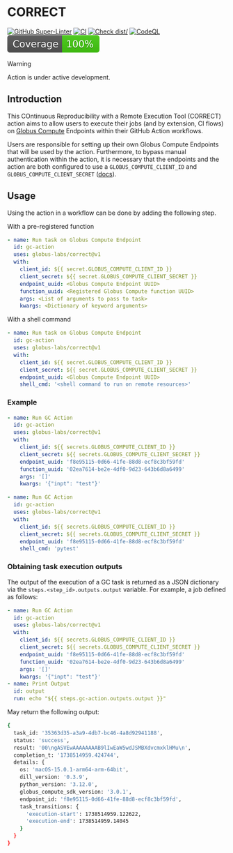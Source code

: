 # CORRECT

[![GitHub Super-Linter](https://github.com/globus-labs/correct/actions/workflows/linter.yml/badge.svg)](https://github.com/globus-labs/correct/actions/workflows/linter.yml)
[![CI](https://github.com/globus-labs/correct/actions/workflows/ci.yml/badge.svg)](https://github.com/globus-labs/correct/actions/workflows/ci.yml)
[![Check dist/](https://github.com/globus-labs/correct/actions/workflows/check-dist.yml/badge.svg)](https://github.com/globus-labs/correct/actions/workflows/check-dist.yml)
[![CodeQL](https://github.com/globus-labs/correct/actions/workflows/codeql-analysis.yml/badge.svg)](https://github.com/globus-labs/correct/actions/workflows/codeql-analysis.yml)
[![Coverage](./badges/coverage.svg)](./badges/coverage.svg)

> [!WARNING]
>
> Action is under active development.

## Introduction

This COntinuous Reproducibility with a Remote Execution Tool (CORRECT) action
aims to allow users to execute their jobs (and by extension, CI flows) on
[Globus Compute](https://globus-compute.readthedocs.io/en/stable/sdk.html)
Endpoints within their GitHub Action workflows.

Users are responsible for setting up their own Globus Compute Endpoints that
will be used by the action. Furthermore, to bypass manual authentication within
the action, it is necessary that the endpoints and the action are both
configured to use a `GLOBUS_COMPUTE_CLIENT_ID` and
`GLOBUS_COMPUTE_CLIENT_SECRET`
([docs](https://globus-compute.readthedocs.io/en/stable/sdk.html#client-credentials-with-clients)).

## Usage

Using the action in a workflow can be done by adding the following step.

With a pre-registered function

```yaml
- name: Run task on Globus Compute Endpoint
  id: gc-action
  uses: globus-labs/correct@v1
  with:
    client_id: ${{ secret.GLOBUS_COMPUTE_CLIENT_ID }}
    client_secret: ${{ secret.GLOBUS_COMPUTE_CLIENT_SECRET }}
    endpoint_uuid: <Globus Compute Endpoint UUID>
    function_uuid: <Registered Globus Compute function UUID>
    args: <List of arguments to pass to task>
    kwargs: <Dictionary of keyword arguments>
```

With a shell command

```yaml
- name: Run task on Globus Compute Endpoint
  id: gc-action
  uses: globus-labs/correct@v1
  with:
    client_id: ${{ secret.GLOBUS_COMPUTE_CLIENT_ID }}
    client_secret: ${{ secret.GLOBUS_COMPUTE_CLIENT_SECRET }}
    endpoint_uuid: <Globus Compute Endpoint UUID>
    shell_cmd: '<shell command to run on remote resources>'
```

### Example

```yaml
- name: Run GC Action
  id: gc-action
  uses: globus-labs/correct@v1
  with:
    client_id: ${{ secrets.GLOBUS_COMPUTE_CLIENT_ID }}
    client_secret: ${{ secrets.GLOBUS_COMPUTE_CLIENT_SECRET }}
    endpoint_uuid: 'f8e95115-0d66-41fe-88d8-ecf8c3bf59fd'
    function_uuid: '02ea7614-be2e-4df0-9d23-643b6d8a6499'
    args: '[]'
    kwargs: '{"inpt": "test"}'
```

```yaml
- name: Run GC Action
  id: gc-action
  uses: globus-labs/correct@v1
  with:
    client_id: ${{ secrets.GLOBUS_COMPUTE_CLIENT_ID }}
    client_secret: ${{ secrets.GLOBUS_COMPUTE_CLIENT_SECRET }}
    endpoint_uuid: 'f8e95115-0d66-41fe-88d8-ecf8c3bf59fd'
    shell_cmd: 'pytest'
```

### Obtaining task execution outputs

The output of the execution of a GC task is returned as a JSON dictionary via
the `steps.<step_id>.outputs.output` variable. For example, a job defined as
follows:

```yaml
- name: Run GC Action
  id: gc-action
  uses: globus-labs/correct@v1
  with:
    client_id: ${{ secrets.GLOBUS_COMPUTE_CLIENT_ID }}
    client_secret: ${{ secrets.GLOBUS_COMPUTE_CLIENT_SECRET }}
    endpoint_uuid: 'f8e95115-0d66-41fe-88d8-ecf8c3bf59fd'
    function_uuid: '02ea7614-be2e-4df0-9d23-643b6d8a6499'
    args: '[]'
    kwargs: '{"inpt": "test"}'
- name: Print Output
  id: output
  run: echo "${{ steps.gc-action.outputs.output }}"
```

May return the following output:

```bash
{
  task_id: '35363d35-a3a9-4db7-bc46-4a8d92941188',
  status: 'success',
  result: '00\ngASVEwAAAAAAAAB9lIwEaW5wdJSMBXdvcmxklHMu\n',
  completion_t: '1738514959.424744',
  details: {
    os: 'macOS-15.0.1-arm64-arm-64bit',
    dill_version: '0.3.9',
    python_version: '3.12.0',
    globus_compute_sdk_version: '3.0.1',
    endpoint_id: 'f8e95115-0d66-41fe-88d8-ecf8c3bf59fd',
    task_transitions: {
      'execution-start': 1738514959.122622,
      'execution-end': 1738514959.14045
    }
  }
}
```
